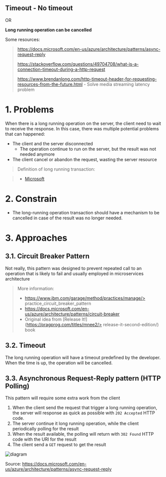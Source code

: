 Timeout - No timeout
---

OR

**Long running operation can be cancelled**

Some resources:

> https://docs.microsoft.com/en-us/azure/architecture/patterns/async-request-reply
> 
> https://stackoverflow.com/questions/49704708/what-is-a-connection-timeout-during-a-http-request
> 
> https://www.brendanlong.com/http-timeout-header-for-requesting-resources-from-the-future.html - Solve media streaming latency problem

# 1. Problems

When there is a long running operation on the server, the client need to wait to receive the response. In this case, there was multiple potential problems that can happened:
* The client and the server disconnected
    * The operation continue to run on the server, but the result was not needed anymore
* The client cancel or abandon the request, wasting the server resource

> Definition of long running transaction:

> * [Microsoft](https://github.com/Microsoft/api-guidelines/blob/vNext/Guidelines.md#13-long-running-operations)

# 2. Constrain

* The long-running operation transaction should have a mechanism to be cancelled in case of the result was no longer needed.

# 3. Approaches

## 3.1. Circuit Breaker Pattern

Not really, this pattern was designed to prevent repeated call to an operation that is likely to fail and usually employed in microservices architecture

> More information:
> * https://www.ibm.com/garage/method/practices/manage/> practice_circuit_breaker_pattern
> * https://docs.microsoft.com/en-us/azure/architecture/patterns/circuit-breaker
> * Original idea from [Release It!](https://pragprog.com/titles/mnee2/> release-it-second-edition/) book

## 3.2. Timeout

The long running operation will have a timeout predefined by the developer. When the time is up, the operation will be cancelled.

## 3.3. Asynchronous Request-Reply pattern (HTTP Polling)

This pattern will require some extra work from the client

1. When the client send the request that trigger a long running operation, the server will response as quick as possible with `202 Accepted` HTTP code.
2. The server continue it long running operation, while the client periodically polling for the result
3. When the result available, the polling will return with `302 Found` HTTP code with the URI for the result
4. The client send a `GET` request to get the result

![diagram](https://docs.microsoft.com/en-us/azure/architecture/patterns/_images/async-request.png)

Source: https://docs.microsoft.com/en-us/azure/architecture/patterns/async-request-reply